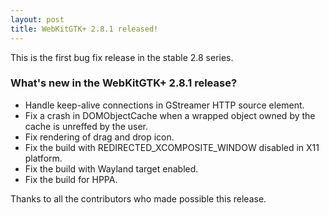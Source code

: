 ```yaml
---
layout: post
title: WebKitGTK+ 2.8.1 released!
---
```


This is the first bug fix release in the stable 2.8 series.

### What's new in the WebKitGTK+ 2.8.1 release?

 - Handle keep-alive connections in GStreamer HTTP source element.
 - Fix a crash in DOMObjectCache when a wrapped object owned by the cache is
   unreffed by the user.
 - Fix rendering of drag and drop icon.
 - Fix the build with REDIRECTED_XCOMPOSITE_WINDOW disabled in X11 platform.
 - Fix the build with Wayland target enabled.
 - Fix the build for HPPA.

Thanks to all the contributors who made possible this release.